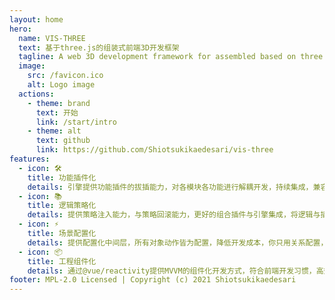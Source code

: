 ```yaml
---
layout: home
hero:
  name: VIS-THREE
  text: 基于three.js的组装式前端3D开发框架
  tagline: A web 3D development framework for assembled based on three.js
  image:
    src: /favicon.ico
    alt: Logo image
  actions:
    - theme: brand
      text: 开始
      link: /start/intro
    - theme: alt
      text: github
      link: https://github.com/Shiotsukikaedesari/vis-three
features:
  - icon: 🛠️
    title: 功能插件化
    details: 引擎提供功能插件的拔插能力，对各模块各功能进行解耦开发，持续集成，兼容拓展。
  - icon: 📚
    title: 逻辑策略化
    details: 提供策略注入能力，与策略回滚能力，更好的组合插件与引擎集成，将逻辑与插件解耦，提高插件兼容，提高业务功能兼容，更好的持续集成。
  - icon: ⚡️
    title: 场景配置化
    details: 提供配置化中间层，所有对象动作皆为配置，降低开发成本，你只用关系配置，剩下的交给我们。
  - icon: 📦
    title: 工程组件化
    details: 通过@vue/reactivity提供MVVM的组件化开发方式，符合前端开发习惯，高效的进行web3D项目构建。
footer: MPL-2.0 Licensed | Copyright (c) 2021 Shiotsukikaedesari
---
```


<script setup>
import { onMounted } from 'vue'

onMounted(() => {
  const tagLineParagragh = document.querySelector('div.VPHero.has-image.VPHomeHero > div > div.main > p.tagline')
  const docsReleaseTagSpan = document.createElement('samp')
  docsReleaseTagSpan.classList.add('docs-cn-github-release-tag')
  docsReleaseTagSpan.innerText = '0.6.X'
  tagLineParagragh.appendChild(docsReleaseTagSpan)
})
</script>
